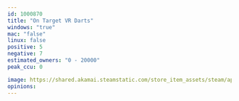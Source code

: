 ```yaml
---
id: 1000870
title: "On Target VR Darts"
windows: "true"
mac: "false"
linux: false
positive: 5
negative: 7
estimated_owners: "0 - 20000"
peak_ccu: 0

image: https://shared.akamai.steamstatic.com/store_item_assets/steam/apps/1000870/header.jpg?t=1706378516
opinions:
---
```

